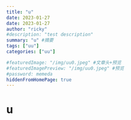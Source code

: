 ```yaml
---
title: "u"
date: 2023-01-27
date: 2023-01-27
author: "ricky"
#description: "test description"
summary: "u" #摘要
tags: ["uu"]
categories: ["uu"]

#featuredImage: "/img/uu0.jpeg" #文章头+预览
#featuredImagePreview: "/img/uu0.jpeg" #预览
#password: memeda
hiddenFromHomePage: true
---
```


# u
